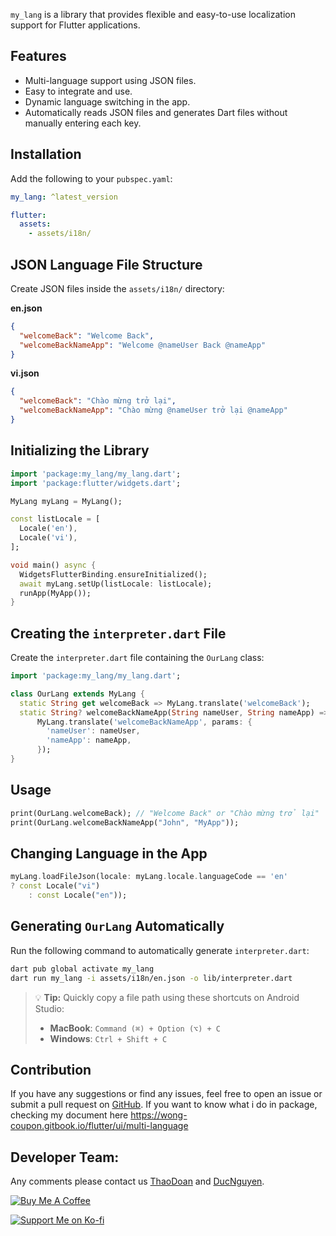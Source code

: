 `my_lang` is a library that provides flexible and easy-to-use localization support for Flutter applications.

## Features

- Multi-language support using JSON files.
- Easy to integrate and use.
- Dynamic language switching in the app.
- Automatically reads JSON files and generates Dart files without manually entering each key.

## Installation

Add the following to your `pubspec.yaml`:

```yaml
my_lang: ^latest_version

flutter:
  assets:
    - assets/i18n/
```

## JSON Language File Structure

Create JSON files inside the `assets/i18n/` directory:

**en.json**

```json
{
  "welcomeBack": "Welcome Back",
  "welcomeBackNameApp": "Welcome @nameUser Back @nameApp"
}
```

**vi.json**

```json
{
  "welcomeBack": "Chào mừng trở lại",
  "welcomeBackNameApp": "Chào mừng @nameUser trở lại @nameApp"
}
```

## Initializing the Library

```dart
import 'package:my_lang/my_lang.dart';
import 'package:flutter/widgets.dart';

MyLang myLang = MyLang();

const listLocale = [
  Locale('en'),
  Locale('vi'),
];

void main() async {
  WidgetsFlutterBinding.ensureInitialized();
  await myLang.setUp(listLocale: listLocale);
  runApp(MyApp());
}
```

## Creating the `interpreter.dart` File

Create the `interpreter.dart` file containing the `OurLang` class:

```dart
import 'package:my_lang/my_lang.dart';

class OurLang extends MyLang {
  static String get welcomeBack => MyLang.translate('welcomeBack');
  static String? welcomeBackNameApp(String nameUser, String nameApp) =>
      MyLang.translate('welcomeBackNameApp', params: {
        'nameUser': nameUser,
        'nameApp': nameApp,
      });
}
```

## Usage

```dart
print(OurLang.welcomeBack); // "Welcome Back" or "Chào mừng trở lại"
print(OurLang.welcomeBackNameApp("John", "MyApp"));
```

## Changing Language in the App

```dart
myLang.loadFileJson(locale: myLang.locale.languageCode == 'en'
? const Locale("vi")
    : const Locale("en"));
```

## Generating `OurLang` Automatically

Run the following command to automatically generate `interpreter.dart`:

```sh
dart pub global activate my_lang
dart run my_lang -i assets/i18n/en.json -o lib/interpreter.dart
```

> 💡 **Tip:** Quickly copy a file path using these shortcuts on Android Studio:
> - **MacBook**: `Command (⌘) + Option (⌥) + C`
> - **Windows**: `Ctrl + Shift + C`


## Contribution

If you have any suggestions or find any issues, feel free to open an issue or submit a pull request on [GitHub](https://github.com/ngmduc2012/my_lang).
If you want to know what i do in package, checking my document here https://wong-coupon.gitbook.io/flutter/ui/multi-language

## Developer Team:

Any comments please contact us [ThaoDoan](https://github.com/mia140602) and [DucNguyen](https://github.com/ngmduc2012).

[![Buy Me A Coffee](https://cdn.buymeacoffee.com/buttons/v2/default-orange.png)](https://buymeacoffee.com/ducmng12g)

[![Support Me on Ko-fi](https://storage.ko-fi.com/cdn/kofi6.png?v=6)](https://ko-fi.com/I2I81AEJG8)









